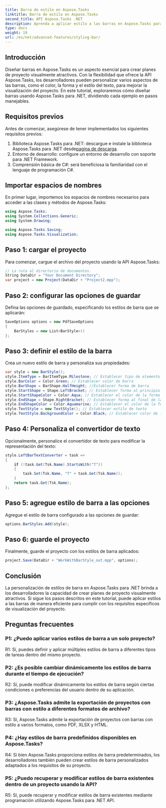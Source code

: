 ```yaml
---
title: Barra de estilo en Aspose.Tasks
linktitle: Barra de estilo en Aspose.Tasks
second_title: API Aspose.Tasks .NET
description: Aprenda a aplicar estilo a las barras en Aspose.Tasks para .NET para mejorar la visualización del proyecto.
type: docs
weight: 19
url: /es/net/advanced-features/styling-bar/
---
```

## Introducción

Diseñar barras en Aspose.Tasks es un aspecto esencial para crear planes de proyecto visualmente atractivos. Con la flexibilidad que ofrece la API Aspose.Tasks, los desarrolladores pueden personalizar varios aspectos de las barras, como el color, la forma y el estilo del texto, para mejorar la visualización del proyecto. En este tutorial, exploraremos cómo diseñar barras usando Aspose.Tasks para .NET, dividiendo cada ejemplo en pasos manejables.

## Requisitos previos

Antes de comenzar, asegúrese de tener implementados los siguientes requisitos previos:

1.  Biblioteca Aspose.Tasks para .NET: descargue e instale la biblioteca Aspose.Tasks para .NET desde[pagina de descarga](https://releases.aspose.com/tasks/net/).
2. Entorno de desarrollo: configure un entorno de desarrollo con soporte para .NET Framework.
3. Comprensión básica de C#: será beneficiosa la familiaridad con el lenguaje de programación C#.

## Importar espacios de nombres

En primer lugar, importemos los espacios de nombres necesarios para acceder a las clases y métodos de Aspose.Tasks:

```csharp
using Aspose.Tasks;
using System.Collections.Generic;
using System.Drawing;

using Aspose.Tasks.Saving;
using Aspose.Tasks.Visualization;

```

## Paso 1: cargar el proyecto

Para comenzar, cargue el archivo del proyecto usando la API Aspose.Tasks:

```csharp
// La ruta al directorio de documentos.
String DataDir = "Your Document Directory";
var project = new Project(DataDir + "Project2.mpp");
```

## Paso 2: configurar las opciones de guardar

Defina las opciones de guardado, especificando los estilos de barra que se aplicarán:

```csharp
SaveOptions options = new PdfSaveOptions
{
    BarStyles = new List<BarStyle>()
};
```

## Paso 3: definir el estilo de la barra

Crea un nuevo estilo de barra y personaliza sus propiedades:

```csharp
var style = new BarStyle();
style.ItemType = BarItemType.Milestone; // Establecer tipo de elemento de la barra
style.BarColor = Color.Green; // Establecer color de barra
style.BarShape = BarShape.HalfHeight; //Establecer forma de barra
style.StartShape = Shape.LeftBracket; // Establecer forma al principio de la barra.
style.StartShapeColor = Color.Aqua; // Establecer el color de la forma inicial.
style.EndShape = Shape.RightBracket; // Establecer forma al final de la barra.
style.EndShapeColor = Color.Aquamarine; // Establecer el color de la forma final.
style.TextStyle = new TextStyle(); // Establecer estilo de texto
style.TextStyle.BackgroundColor = Color.Black; // Establecer color de fondo para el texto
```

## Paso 4: Personaliza el convertidor de texto

Opcionalmente, personalice el convertidor de texto para modificar la representación del texto:

```csharp
style.LeftBarTextConverter = task =>
{
    if (!task.Get(Tsk.Name).StartsWith("T"))
    {
        task.Set(Tsk.Name, "T" + task.Get(Tsk.Name));
    }
    return task.Get(Tsk.Name);
};
```

## Paso 5: agregue estilo de barra a las opciones

Agregue el estilo de barra configurado a las opciones de guardar:

```csharp
options.BarStyles.Add(style);
```

## Paso 6: guarde el proyecto

Finalmente, guarde el proyecto con los estilos de barra aplicados:

```csharp
project.Save(DataDir + "WorkWithBarStyle_out.mpp", options);
```

## Conclusión

La personalización de estilos de barra en Aspose.Tasks para .NET brinda a los desarrolladores la capacidad de crear planes de proyecto visualmente atractivos. Si sigue los pasos descritos en este tutorial, puede aplicar estilos a las barras de manera eficiente para cumplir con los requisitos específicos de visualización del proyecto.

## Preguntas frecuentes

### P1: ¿Puedo aplicar varios estilos de barra a un solo proyecto?

R1: Sí, puedes definir y aplicar múltiples estilos de barra a diferentes tipos de tareas dentro del mismo proyecto.
   
### P2: ¿Es posible cambiar dinámicamente los estilos de barra durante el tiempo de ejecución?

R2: Sí, puede modificar dinámicamente los estilos de barra según ciertas condiciones o preferencias del usuario dentro de su aplicación.
   
### P3: ¿Aspose.Tasks admite la exportación de proyectos con barras con estilo a diferentes formatos de archivo?

R3: Sí, Aspose.Tasks admite la exportación de proyectos con barras con estilo a varios formatos, como PDF, XLSX y HTML.
   
### P4: ¿Hay estilos de barra predefinidos disponibles en Aspose.Tasks?

R4: Si bien Aspose.Tasks proporciona estilos de barra predeterminados, los desarrolladores también pueden crear estilos de barra personalizados adaptados a los requisitos de su proyecto.
   
### P5: ¿Puedo recuperar y modificar estilos de barra existentes dentro de un proyecto usando la API?

R5: Sí, puede recuperar y modificar estilos de barra existentes mediante programación utilizando Aspose.Tasks para .NET API.
